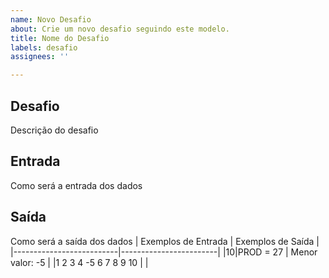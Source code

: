 ```yaml
---
name: Novo Desafio
about: Crie um novo desafio seguindo este modelo. 
title: Nome do Desafio
labels: desafio
assignees: ''

---
```


## Desafio
Descrição do desafio
## Entrada
Como será a entrada dos dados
## Saída
Como será a saída dos dados
| Exemplos de Entrada | Exemplos de Saída |
|--------------------------|------------------------|
|10|PROD = 27            | Menor valor: -5      |
|1 2 3 4 -5 6 7 8 9 10   |                              |
